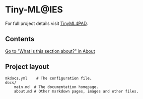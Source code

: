 # Tiny-ML@IES

For full project details visit [TinyML4PAD](https://github.com/WiresharkIO/TinyML4PAD.git).

## Contents

[Go to "What is this section about?" in About](about.md#what-is-this-section-about)


## Project layout

    mkdocs.yml    # The configuration file.
    docs/
        main.md  # The documentation homepage.
        about.md # Other markdown pages, images and other files.
